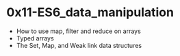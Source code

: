 # 0x11-ES6_data_manipulation

- How to use map, filter and reduce on arrays
- Typed arrays
- The Set, Map, and Weak link data structures
